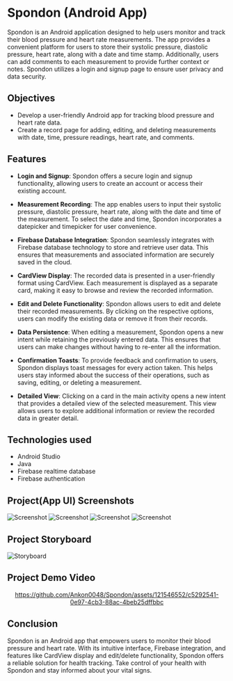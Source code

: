 # Spondon (Android App)

Spondon is an Android application designed to help users monitor and track their blood pressure and heart rate measurements. The app provides a convenient platform for users to store their systolic pressure, diastolic pressure, heart rate, along with a date and time stamp. Additionally, users can add comments to each measurement to provide further context or notes. Spondon utilizes a login and signup page to ensure user privacy and data security.

## Objectives
- Develop a user-friendly Android app for tracking blood pressure and heart rate data.
- Create a record page for adding, editing, and deleting measurements with date, time, pressure readings, heart rate, and comments.

## Features

- **Login and Signup**: Spondon offers a secure login and signup functionality, allowing users to create an account or access their existing account.

- **Measurement Recording**: The app enables users to input their systolic pressure, diastolic pressure, heart rate, along with the date and time of the measurement. To select the date and time, Spondon incorporates a datepicker and timepicker for user convenience.

- **Firebase Database Integration**: Spondon seamlessly integrates with Firebase database technology to store and retrieve user data. This ensures that measurements and associated information are securely saved in the cloud.

- **CardView Display**: The recorded data is presented in a user-friendly format using CardView. Each measurement is displayed as a separate card, making it easy to browse and review the recorded information.

- **Edit and Delete Functionality**: Spondon allows users to edit and delete their recorded measurements. By clicking on the respective options, users can modify the existing data or remove it from their records.

- **Data Persistence**: When editing a measurement, Spondon opens a new intent while retaining the previously entered data. This ensures that users can make changes without having to re-enter all the information.

- **Confirmation Toasts**: To provide feedback and confirmation to users, Spondon displays toast messages for every action taken. This helps users stay informed about the success of their operations, such as saving, editing, or deleting a measurement.

- **Detailed View**: Clicking on a card in the main activity opens a new intent that provides a detailed view of the selected measurement. This view allows users to explore additional information or review the recorded data in greater detail.

## Technologies used

- Android Studio
- Java
- Firebase realtime database
- Firebase authentication

## Project(App UI) Screenshots
![Screenshot](https://github.com/Ankon0048/Spondon/blob/main/login%20and%20signUp%20new.png)
![Screenshot](https://github.com/Ankon0048/Spondon/blob/main/card%20view%20new.png)
![Screenshot](https://github.com/Ankon0048/Spondon/blob/main/Add%20update%20new.png)
![Screenshot](https://github.com/Ankon0048/Spondon/blob/main/Time%20and%20Date%20new.png)

## Project Storyboard
![Storyboard](https://github.com/Ankon0048/Spondon/blob/main/storyboard.png)

## Project Demo Video

<div align="center">

  https://github.com/Ankon0048/Spondon/assets/121546552/c5292541-0e97-4cb3-88ac-4beb25dffbbc

</div>

## Conclusion

Spondon is an Android app that empowers users to monitor their blood pressure and heart rate. With its intuitive interface, Firebase integration, and features like CardView display and edit/delete functionality, Spondon offers a reliable solution for health tracking. Take control of your health with Spondon and stay informed about your vital signs.
